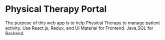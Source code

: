 # Physical Therapy Portal
The purpose of this web app is to help Physical Therapy to manage patient activity. Use React.js, Redux, and UI Material for Frontend. Java,SQL for Backend.
